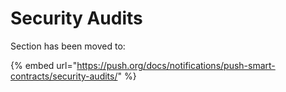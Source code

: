 # Security Audits

Section has been moved to:

{% embed url="https://push.org/docs/notifications/push-smart-contracts/security-audits/" %}
